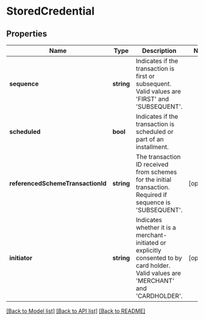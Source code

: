 # StoredCredential

## Properties
Name | Type | Description | Notes
------------ | ------------- | ------------- | -------------
**sequence** | **string** | Indicates if the transaction is first or subsequent. Valid values are &#39;FIRST&#39; and &#39;SUBSEQUENT&#39;. | 
**scheduled** | **bool** | Indicates if the transaction is scheduled or part of an installment. | 
**referencedSchemeTransactionId** | **string** | The transaction ID received from schemes for the initial transaction. Required if sequence is &#39;SUBSEQUENT&#39;. | [optional] 
**initiator** | **string** | Indicates whether it is a merchant-initiated or explicitly consented to by card holder. Valid values are &#39;MERCHANT&#39; and &#39;CARDHOLDER&#39;. | [optional] 

[[Back to Model list]](../README.md#documentation-for-models) [[Back to API list]](../README.md#documentation-for-api-endpoints) [[Back to README]](../README.md)


